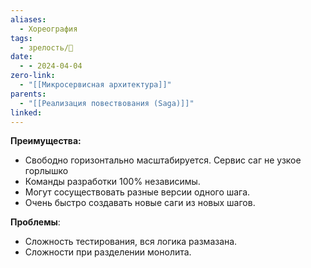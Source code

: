 ```yaml
---
aliases:
  - Хореография
tags:
  - зрелость/🌱
date:
  - - 2024-04-04
zero-link:
  - "[[Микросервисная архитектура]]"
parents:
  - "[[Реализация повествования (Saga)]]"
linked: 
---
```

**Преимущества:**
- Свободно горизонтально масштабируется. Сервис саг не узкое горлышко
- Команды разработки 100% независимы.
- Могут сосуществовать разные версии одного шага.
- Очень быстро создавать новые саги из новых шагов.

**Проблемы**:
- Сложность тестирования, вся логика размазана.
- Сложности при разделении монолита.